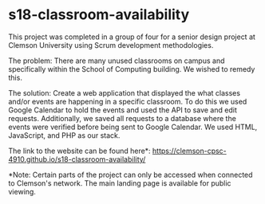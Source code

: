 # s18-classroom-availability

This project was completed in a group of four for a senior design project at Clemson University using Scrum development methodologies. 


The problem: There are many unused classrooms on campus and specifically within the School of Computing building. We wished to remedy this.

The solution: Create a web application that displayed the what classes and/or events are happening in a specific classroom. To do this we used Google Calendar to hold the events and used the API to save and edit requests. Additionally, we saved all requests to a database where the events were verified before being sent to Google Calendar. We used HTML, JavaScript, and PHP as our stack. 


The link to the website can be found here*:
https://clemson-cpsc-4910.github.io/s18-classroom-availability/

*Note: Certain parts of the project can only be accessed when connected to Clemson's network. The main landing page is available for public viewing.
